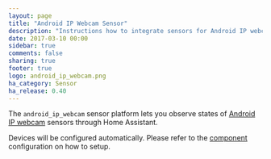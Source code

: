 ```yaml
---
layout: page
title: "Android IP Webcam Sensor"
description: "Instructions how to integrate sensors for Android IP webcam within Home Assistant."
date: 2017-03-10 00:00
sidebar: true
comments: false
sharing: true
footer: true
logo: android_ip_webcam.png
ha_category: Sensor
ha_release: 0.40
---
```



The `android_ip_webcam` sensor platform lets you observe states of [Android IP webcam](https://play.google.com/store/apps/details?id=com.pas.webcam) sensors through Home Assistant.

Devices will be configured automatically. Please refer to the [component](/components/android_ip_webcam/) configuration on how to setup.
